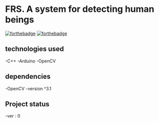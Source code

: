 # FRS. A system for detecting human beings

[![forthebadge](http://forthebadge.com/images/badges/contains-cat-gifs.svg)](http://forthebadge.com)
[![forthebadge](http://forthebadge.com/images/badges/compatibility-betamax.svg)](http://forthebadge.com)

## technologies used
  -C++
  -Arduino
  -OpenCV
  
## dependencies
  -OpenCV
  -version ^3.1
## Project status
  -ver : 0
